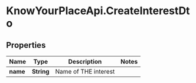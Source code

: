 # KnowYourPlaceApi.CreateInterestDto

## Properties
Name | Type | Description | Notes
------------ | ------------- | ------------- | -------------
**name** | **String** | Name of THE interest | 
